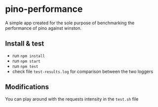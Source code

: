 # pino-performance

A simple app created for the sole purpose of benchmarking the performance of pino against winston.


## Install & test

- run `npm install`
- run `npm start`
- run `npm test`
- check file `test-results.log` for comparison between the two loggers


## Modifications

You can play around with the requests intensity in the `test.sh` file